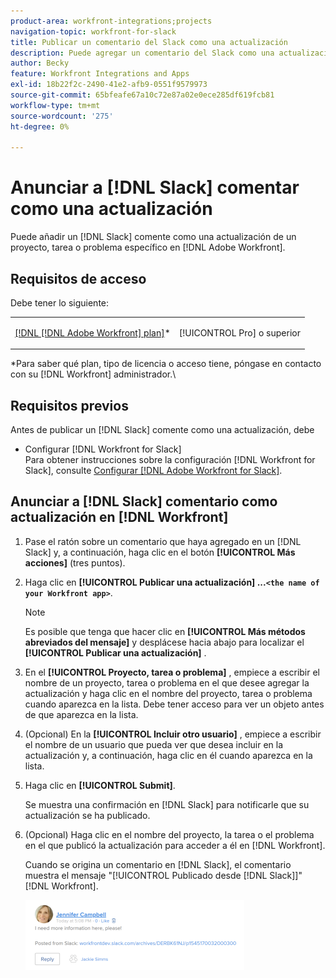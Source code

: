 ```yaml
---
product-area: workfront-integrations;projects
navigation-topic: workfront-for-slack
title: Publicar un comentario del Slack como una actualización
description: Puede agregar un comentario del Slack como una actualización de un proyecto, tarea o problema específico en Adobe Workfront.
author: Becky
feature: Workfront Integrations and Apps
exl-id: 18b22f2c-2490-41e2-afb9-0551f9579973
source-git-commit: 65bfeafe67a10c72e87a02e0ece285df619fcb81
workflow-type: tm+mt
source-wordcount: '275'
ht-degree: 0%

---
```


# Anunciar a [!DNL Slack] comentar como una actualización

Puede añadir un [!DNL Slack] comente como una actualización de un proyecto, tarea o problema específico en [!DNL Adobe Workfront].

## Requisitos de acceso

Debe tener lo siguiente:

<table style="table-layout:auto"> 
 <col> 
 </col> 
 <col> 
 </col> 
 <tbody> 
  <tr> 
   <td role="rowheader"><a href="https://www.workfront.com/plans" target="_blank">[!DNL [!DNL Adobe Workfront] plan]</a>*</td> 
   <td> <p>[!UICONTROL Pro] o superior</p> </td> 
  </tr> 
 </tbody> 
</table>

&#42;Para saber qué plan, tipo de licencia o acceso tiene, póngase en contacto con su [!DNL Workfront] administrador.\

## Requisitos previos

Antes de publicar un [!DNL Slack] comente como una actualización, debe

* Configurar [!DNL Workfront for Slack]\
   Para obtener instrucciones sobre la configuración [!DNL Workfront for Slack], consulte [Configurar [!DNL Adobe Workfront for Slack]](../../workfront-integrations-and-apps/using-workfront-with-slack/configure-workfront-for-slack.md).

## Anunciar a [!DNL Slack] comentario como actualización en [!DNL Workfront]

1. Pase el ratón sobre un comentario que haya agregado en un [!DNL Slack] y, a continuación, haga clic en el botón **[!UICONTROL Más acciones]** (tres puntos).

1. Haga clic en **[!UICONTROL Publicar una actualización] ...`<the name of your Workfront app>`**.

   >[!NOTE]
   >
   >Es posible que tenga que hacer clic en **[!UICONTROL Más métodos abreviados del mensaje]** y desplácese hacia abajo para localizar el **[!UICONTROL Publicar una actualización]** .
1. En el **[!UICONTROL Proyecto, tarea o problema]** , empiece a escribir el nombre de un proyecto, tarea o problema en el que desee agregar la actualización y haga clic en el nombre del proyecto, tarea o problema cuando aparezca en la lista. Debe tener acceso para ver un objeto antes de que aparezca en la lista.
1. (Opcional) En la **[!UICONTROL Incluir otro usuario]** , empiece a escribir el nombre de un usuario que pueda ver que desea incluir en la actualización y, a continuación, haga clic en él cuando aparezca en la lista.
1. Haga clic en **[!UICONTROL Submit]**.

   Se muestra una confirmación en [!DNL Slack] para notificarle que su actualización se ha publicado.

1. (Opcional) Haga clic en el nombre del proyecto, la tarea o el problema en el que publicó la actualización para acceder a él en [!DNL Workfront].

   Cuando se origina un comentario en [!DNL Slack], el comentario muestra el mensaje &quot;[!UICONTROL Publicado desde [!DNL Slack]]&quot; [!DNL Workfront].

   ![](assets/slack-update-posted-from-slack-350x112.png)
